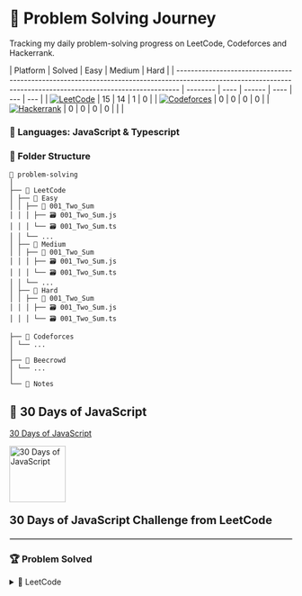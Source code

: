 # 🚀 Problem Solving Journey

Tracking my daily problem-solving progress on LeetCode, Codeforces and Hackerrank.

| Platform                                                                                                                                                      | Solved   | Easy | Medium | Hard |
| ------------------------------------------------------------------------------------------------------------------------------------------------------------- | -------- | ---- | ------ | ---- | --- | --- |
| [![LeetCode](https://img.shields.io/badge/LeetCode-000000?style=for-the-badge&logo=leetcode&logoColor=white)](https://leetcode.com/u/shipon-hossen-raju/)     | 15       | 14   | 1      | 0    |
| [![Codeforces](https://img.shields.io/badge/Codeforces-000000?style=for-the-badge&logo=codeforces&logoColor=white)](https://codeforces.com/profile/username/) | 0        | 0    | 0      | 0    |
| [![Hackerrank](https://img.shields.io/badge/Hackerrank-000000?style=for-the-badge&logo=hackerrank&logoColor=white)](https://www.hackerrank.com/username/)     | 0        | 0    | 0      | 0    |
| <!--                                                                                                                                                          | \* Total | 15   | 14     | 1    | 0   | --> |

### 🧠 Languages: JavaScript & Typescript

### 📁 Folder Structure

```
📁 problem-solving
│
├── 📁 LeetCode
│ ├── 📁 Easy
│ │ ├── 📁 001_Two_Sum
│ │ │ ├── 🗃️ 001_Two_Sum.js
│ │ │ └── 🗃️ 001_Two_Sum.ts
│ │ └── ...
│ ├── 📁 Medium
│ │ ├── 📁 001_Two_Sum
│ │ │ ├── 🗃️ 001_Two_Sum.js
│ │ │ └── 🗃️ 001_Two_Sum.ts
│ │ └── ...
│ ├── 📁 Hard
│ │ ├── 📁 001_Two_Sum
│ │ │ ├── 🗃️ 001_Two_Sum.js
│ │ │ └── 🗃️ 001_Two_Sum.ts

├── 📁 Codeforces
│ └── ...
│
├── 📁 Beecrowd
│ └── ...
│
└── 📁 Notes
```

## 🚀 30 Days of JavaScript

[30 Days of JavaScript](https://leetcode.com/studyplan/30-days-of-javascript)

<div style="">
<img src="https://assets.leetcode.com/static_assets/others/JS_30_-_240x240.png" alt="30 Days of JavaScript" style="width: 100px; height: 100px;"> 
 <p style="font-size: 20px; font-weight: bold;"> 30 Days of JavaScript Challenge from LeetCode </p>
 <div>

<hr style="border: 1px solid #ccc; margin: 20px 0;">

### 🏆 Problem Solved

<!-- Collapse the folder structure -->
<details>
   <summary>📁 LeetCode</summary>
   <ul>
      <li>📁 Easy</li>
        <ol>
         <li>
            <a href="/leetcode/Easy/001_Two_Sum" > 🗃️ 001_Two_Sum </a>
         </li>
         <li>
            <a href="/leetcode/Easy/009_Palindrome_Number" > 🗃️ 009_Palindrome_Number </a>
         </li>
         <li>
            <a href="/leetcode/Easy/014_Longest_Common_Prefix" > 🗃️ 014_Longest_Common_Prefix </a>
         </li>
         <li>
            <a href="/leetcode/Easy/2667_Create_Hello_World_Function" > 🗃️ 2667_Create_Hello_World_Function </a>
         </li>
         <li>
            <a href="/leetcode/Easy/2620_Counter" > 🗃️ 2620_Counter - 🔃 PENDING </a>
         </li>
         <li>
            <a href="/leetcode/Easy/2704_To_Be_Or_Not_To_Be" > 🗃️ 2704_To_Be_Or_Not_To_Be </a>
         </li>
         <li>
            <a href="/leetcode/Easy/2665_Counter_II" > 🗃️ 2665_Counter_II </a>
         </li>
         <li>
            <a href="/leetcode/Easy/2635_Apply_Transform_Over_Each_Element_in_Array" > 🗃️ 2635_Apply_Transform_Over_Each_Element_in_Array - 🔃 PENDING </a>
         </li>
         <li>
            <a href="/leetcode/Easy/2634_Filter_Elements_from_Array" > 🗃️ 2634_Filter_Elements_from_Array </a>
         </li>
         <li>
            <a href="/leetcode/Easy/2629_Function_Composition" > 🗃️ 2629_Function_Composition </a>
         </li>
         <li>
            <a href="/leetcode/Easy/2623_Memoize" > 🗃️ 2623_Memoize </a>
         </li>
         <li>
            <a href="/leetcode/Easy/2703_Return_Length_of_Arguments_Passed" > 🗃️ 2703_Return_Length_of_Arguments_Passed </a>
         </li>
         <li>
            <a href="/leetcode/Easy/2666_Allow_One_Function_Call" > 🗃️ 2666_Allow_One_Function_Call - 🔃 Pending </a>
         </li>
        </ol>
      <li>📁 Medium</li>
        <ol>
         <li>
            <a href="/leetcode/Easy/2623_Memoize" > 🗃️ 2623_Memoize </a>
         </li>
        </ol>
      <li>📁 Hard</li>
   </ul>
</details>
